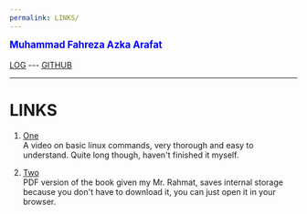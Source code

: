```yaml
---
permalink: LINKS/
---
```

<span style="color:blue; font-weight:bold; font-size:larger;">Muhammad Fahreza Azka Arafat</span>
<br><br>
[LOG](https://github.com/profe7/os222/blob/385495f0f0bf68d790cf7e073ba83c41907e9e14/TXT/mylog.txt) ---
[GITHUB](https://github.com/profe7/os222)
<br>
<hr>

# LINKS

1. [One](https://www.youtube.com/watch?v=ZtqBQ68cfJc)<br>
A video on basic linux commands, very thorough and easy to understand. Quite long though, haven't finished it myself.

2. [Two](https://os.ecci.ucr.ac.cr/slides/Abraham-Silberschatz-Operating-System-Concepts-10th-2018.pdf)<br>
PDF version of the book given my Mr. Rahmat, saves internal storage because you don't have to download it, you can just open it in your browser.



